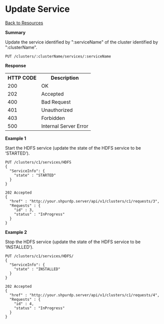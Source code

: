 
<!---
Licensed to the Apache Software Foundation (ASF) under one or more
contributor license agreements. See the NOTICE file distributed with
this work for additional information regarding copyright ownership.
The ASF licenses this file to You under the Apache License, Version 2.0
(the "License"); you may not use this file except in compliance with
the License. You may obtain a copy of the License at

http://www.apache.org/licenses/LICENSE-2.0

Unless required by applicable law or agreed to in writing, software
distributed under the License is distributed on an "AS IS" BASIS,
WITHOUT WARRANTIES OR CONDITIONS OF ANY KIND, either express or implied.
See the License for the specific language governing permissions and
limitations under the License.
-->

Update Service
=====

[Back to Resources](index.md#resources)

**Summary**

Update the service identified by ":serviceName" of the cluster identified by ":clusterName".

    PUT /clusters/:clusterName/services/:serviceName


**Response**

<table>
  <tr>
    <th>HTTP CODE</th>
    <th>Description</th>
  </tr>
  <tr>
    <td>200</td>
    <td>OK</td>  
  </tr>
  <tr>
    <td>202</td>
    <td>Accepted</td>  
  </tr>
  <tr>
    <td>400</td>
    <td>Bad Request</td>  
  </tr>
  <tr>
    <td>401</td>
    <td>Unauthorized</td>  
  </tr>
  <tr>
    <td>403</td>
    <td>Forbidden</td>  
  </tr> 
  <tr>
    <td>500</td>
    <td>Internal Server Error</td>  
  </tr>
</table>


**Example 1**

Start the HDFS service (update the state of the HDFS service to be ‘STARTED’).


    PUT /clusters/c1/services/HDFS
    {
      "ServiceInfo": {
        "state" : "STARTED"
      }
    }

    202 Accepted
    {
      "href" : "http://your.shpurdp.server/api/v1/clusters/c1/requests/3",
      "Requests" : {
        "id" : 3,
        "status" : "InProgress"
      } 
    }

**Example 2**

Stop the HDFS service (update the state of the HDFS service to be ‘INSTALLED’).


    PUT /clusters/c1/services/HDFS/
    {
      "ServiceInfo": {
        "state" : "INSTALLED"
      }
    }

    202 Accepted
    {
      "href" : "http://your.shpurdp.server/api/v1/clusters/c1/requests/4",
      "Requests" : {
        "id" : 4,
        "status" : "InProgress"
      } 
    }
